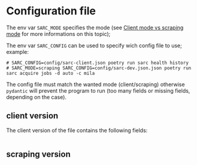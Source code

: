 # Configuration file


The env var `SARC_MODE` specifies the mode (see [Client mode vs scraping mode](client_scraping_modes.md) for more informations on this topic); 

The env var `SARC_CONFIG` can be used to specify wich config file to use; example:
```
# SARC_CONFIG=config/sarc-client.json poetry run sarc health history
# SARC_MODE=scraping SARC_CONFIG=config/sarc-dev.json.json poetry run sarc acquire jobs -d auto -c mila
```
The config file must match the wanted mode (client/scraping) otherwise `pydantic` will prevent the program to run (too many fields or missing fields, depending on the case). 

## client version

The client version of the file contains the following fields:
```

```

## scraping version
